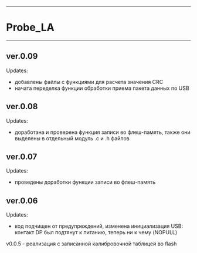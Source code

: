 ------
# Probe_LA
------
ver.0.09
------------------------------
Updates:
 - добавлены файлы с функциями для расчета значения CRC
 - начата переделка функции обработки приема пакета данных по USB
 
ver.0.08
------------------------------
Updates:
 - доработана и проверена функция записи во флеш-память, также они выделены в отдельный модуль .c и .h файлов

ver.0.07
------------------------------
Updates:
 - проведены доработки функции записи во флеш-память

ver.0.06
------------------------------
Updates:
 - код подчищен от предупреждений, изменена инициализация USB: контакт DP был подтянут к питанию, теперь ни к чему (NOPULL)

v0.0.5 - реализация с записанной калибровочной таблицей во flash
